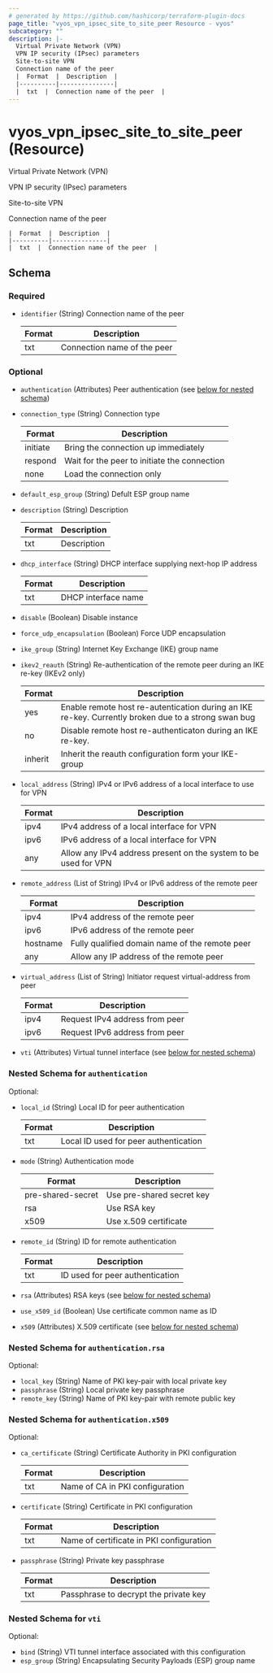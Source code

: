 ```yaml
---
# generated by https://github.com/hashicorp/terraform-plugin-docs
page_title: "vyos_vpn_ipsec_site_to_site_peer Resource - vyos"
subcategory: ""
description: |-
  Virtual Private Network (VPN)
  VPN IP security (IPsec) parameters
  Site-to-site VPN
  Connection name of the peer
  |  Format  |  Description  |
  |----------|---------------|
  |  txt  |  Connection name of the peer  |
---
```


# vyos_vpn_ipsec_site_to_site_peer (Resource)

Virtual Private Network (VPN)

VPN IP security (IPsec) parameters

Site-to-site VPN

Connection name of the peer

    |  Format  |  Description  |
    |----------|---------------|
    |  txt  |  Connection name of the peer  |



<!-- schema generated by tfplugindocs -->
## Schema

### Required

- `identifier` (String) Connection name of the peer

    |  Format  |  Description  |
    |----------|---------------|
    |  txt  |  Connection name of the peer  |

### Optional

- `authentication` (Attributes) Peer authentication (see [below for nested schema](#nestedatt--authentication))
- `connection_type` (String) Connection type

    |  Format  |  Description  |
    |----------|---------------|
    |  initiate  |  Bring the connection up immediately  |
    |  respond  |  Wait for the peer to initiate the connection  |
    |  none  |  Load the connection only  |
- `default_esp_group` (String) Defult ESP group name
- `description` (String) Description

    |  Format  |  Description  |
    |----------|---------------|
    |  txt  |  Description  |
- `dhcp_interface` (String) DHCP interface supplying next-hop IP address

    |  Format  |  Description  |
    |----------|---------------|
    |  txt  |  DHCP interface name  |
- `disable` (Boolean) Disable instance
- `force_udp_encapsulation` (Boolean) Force UDP encapsulation
- `ike_group` (String) Internet Key Exchange (IKE) group name
- `ikev2_reauth` (String) Re-authentication of the remote peer during an IKE re-key (IKEv2 only)

    |  Format  |  Description  |
    |----------|---------------|
    |  yes  |  Enable remote host re-autentication during an IKE re-key. Currently broken due to a strong swan bug  |
    |  no  |  Disable remote host re-authenticaton during an IKE re-key.  |
    |  inherit  |  Inherit the reauth configuration form your IKE-group  |
- `local_address` (String) IPv4 or IPv6 address of a local interface to use for VPN

    |  Format  |  Description  |
    |----------|---------------|
    |  ipv4  |  IPv4 address of a local interface for VPN  |
    |  ipv6  |  IPv6 address of a local interface for VPN  |
    |  any  |  Allow any IPv4 address present on the system to be used for VPN  |
- `remote_address` (List of String) IPv4 or IPv6 address of the remote peer

    |  Format  |  Description  |
    |----------|---------------|
    |  ipv4  |  IPv4 address of the remote peer  |
    |  ipv6  |  IPv6 address of the remote peer  |
    |  hostname  |  Fully qualified domain name of the remote peer  |
    |  any  |  Allow any IP address of the remote peer  |
- `virtual_address` (List of String) Initiator request virtual-address from peer

    |  Format  |  Description  |
    |----------|---------------|
    |  ipv4  |  Request IPv4 address from peer  |
    |  ipv6  |  Request IPv6 address from peer  |
- `vti` (Attributes) Virtual tunnel interface (see [below for nested schema](#nestedatt--vti))

<a id="nestedatt--authentication"></a>
### Nested Schema for `authentication`

Optional:

- `local_id` (String) Local ID for peer authentication

    |  Format  |  Description  |
    |----------|---------------|
    |  txt  |  Local ID used for peer authentication  |
- `mode` (String) Authentication mode

    |  Format  |  Description  |
    |----------|---------------|
    |  pre-shared-secret  |  Use pre-shared secret key  |
    |  rsa  |  Use RSA key  |
    |  x509  |  Use x.509 certificate  |
- `remote_id` (String) ID for remote authentication

    |  Format  |  Description  |
    |----------|---------------|
    |  txt  |  ID used for peer authentication  |
- `rsa` (Attributes) RSA keys (see [below for nested schema](#nestedatt--authentication--rsa))
- `use_x509_id` (Boolean) Use certificate common name as ID
- `x509` (Attributes) X.509 certificate (see [below for nested schema](#nestedatt--authentication--x509))

<a id="nestedatt--authentication--rsa"></a>
### Nested Schema for `authentication.rsa`

Optional:

- `local_key` (String) Name of PKI key-pair with local private key
- `passphrase` (String) Local private key passphrase
- `remote_key` (String) Name of PKI key-pair with remote public key


<a id="nestedatt--authentication--x509"></a>
### Nested Schema for `authentication.x509`

Optional:

- `ca_certificate` (String) Certificate Authority in PKI configuration

    |  Format  |  Description  |
    |----------|---------------|
    |  txt  |  Name of CA in PKI configuration  |
- `certificate` (String) Certificate in PKI configuration

    |  Format  |  Description  |
    |----------|---------------|
    |  txt  |  Name of certificate in PKI configuration  |
- `passphrase` (String) Private key passphrase

    |  Format  |  Description  |
    |----------|---------------|
    |  txt  |  Passphrase to decrypt the private key  |



<a id="nestedatt--vti"></a>
### Nested Schema for `vti`

Optional:

- `bind` (String) VTI tunnel interface associated with this configuration
- `esp_group` (String) Encapsulating Security Payloads (ESP) group name
